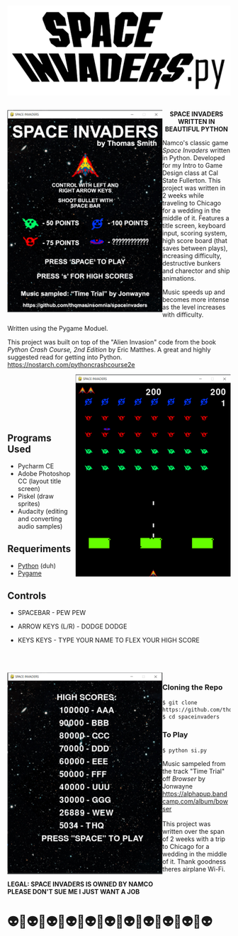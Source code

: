 

![](images/logo.png)
##

##
<img align="left" width="350" src="images/screen1.PNG">
<p align=center><strong>SPACE INVADERS WRITTEN IN BEAUTIFUL PYTHON</p></strong>

Namco's classic game <i>Space Invaders</i> written in Python. Developed for my Intro to Game Design class at Cal State Fullerton.
This project was written in 2 weeks while traveling to Chicago for a wedding in the middle of it. Features a title screen, keyboard input, scoring system,
high score board (that saves between plays), increasing difficulty, destructive bunkers and charector and ship animations. 

Music speeds up and becomes more intense as the level increases with difficulty.

Written using the Pygame Moduel.

This project was built on top of the "Alien Invasion" code from the book <i>Python Crash Course, 2nd Edition</i> by Eric Matthes.
A great and highly suggested read for getting into Python.
https://nostarch.com/pythoncrashcourse2e

<img align="right" width="350" src="images/screen3.PNG">

<br>
<br>
<br><br>
<br>
<br>

## Programs Used
- Pycharm CE
- Adobe Photoshop CC (layout title screen)
- Piskel (draw sprites)
- Audacity (editing and converting audio samples)

## Requeriments
- [Python](https://www.python.org/) (duh)
- [Pygame](https://www.pygame.org/)

## Controls

- SPACEBAR - PEW PEW

- ARROW KEYS (L/R) - DODGE DODGE

- KEYS KEYS - TYPE YOUR NAME TO FLEX YOUR HIGH SCORE


<br>
<br>
<br>

<img align="left" width="350" src="images/screen2.PNG">

### Cloning the Repo
```
$ git clone https://github.com/thqmasinsomnia/spaceinvaders
$ cd spaceinvaders
```

### To Play 

```
$ python si.py
``` 
Music sampeled from the track "Time Trial" off <i>Browser</i> by Jonwayne
<br> https://alphapup.bandcamp.com/album/bowser
<br>
<br>This project was written over the span of 2 weeks with a trip to Chicago for a wedding in the middle of it. Thank goodness theres airplane Wi-Fi.
<br>
<br><b> LEGAL: SPACE INVADERS IS OWNED BY NAMCO
<br>PLEASE DON'T SUE ME I JUST WANT A JOB</b>

<h1>👽🚀👽🚀👽🚀👽🚀👽🚀👽🚀👽🚀👽🚀👽🚀👽🚀👽</h1>
